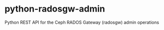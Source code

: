 python-radosgw-admin
====================

Python REST API for the Ceph RADOS Gateway (radosgw) admin operations
